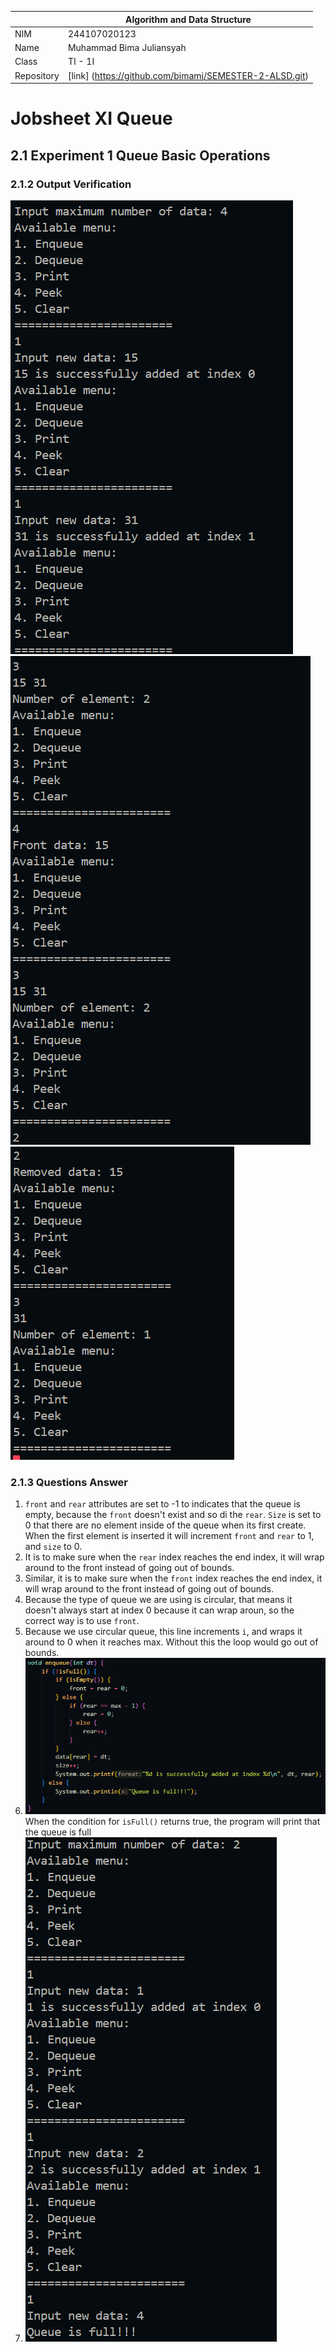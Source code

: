 |  | Algorithm and Data Structure |
|--|--|
| NIM | 244107020123 |
| Name |Muhammad Bima Juliansyah|
| Class | TI - 1I |
| Repository | [link] (https://github.com/bimamj/SEMESTER-2-ALSD.git) |

# Jobsheet XI Queue

## 2.1 Experiment 1 Queue Basic Operations
### 2.1.2 Output Verification  
![Screenshot](image/image1.png)
![Screenshot](image/image2.png)
![Screenshot](image/image3.png)

### 2.1.3 Questions Answer
1. `front` and `rear` attributes are set to -1 to indicates that the queue is empty, because the `front` doesn't exist and so di the `rear`. `Size` is set to 0 that there are no element inside of the queue when its first create. When the first element is inserted it will increment `front` and `rear` to 1, and `size` to 0.
2. It is to make sure when the `rear` index reaches the end index, it will wrap around to the front instead of going out of bounds.
3. Similar, it is to make sure when the `front` index reaches the end index, it will wrap around to the front instead of going out of bounds.
4. Because the type of queue we are using is circular, that means it doesn't always start at index 0 because it can wrap aroun, so the correct way is to use `front`.
5. Because we use circular queue, this line increments `i`, and wraps it around to 0 when it reaches max. Without this the loop would go out of bounds.
6. ![Screenshot](image/image4.png) When the condition for `isFull()` returns true, the program will print that the queue is full
7. ![Screenshot](image/image5.png)

